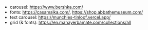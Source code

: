 - carousel: https://www.bershka.com/
- fonts: https://casamalka.com/, https://shop.abbathemuseum.com/
- text carousel: https://munchies-tinloof.vercel.app/
- grid (& fonts): https://en.manayerbamate.com/collections/all

